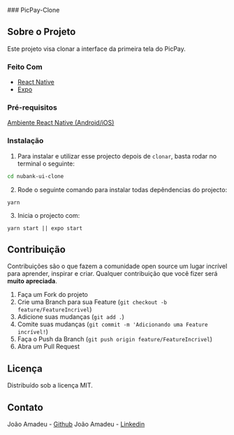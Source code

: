 <!-- PROJECT LOGO -->
<br />
### PicPay-Clone

## Sobre o Projeto

Este projeto visa clonar a interface da primeira tela do PicPay.

### Feito Com

- [React Native](http://facebook.github.io/react-native/)
- [Expo](https://expo.io/)

### Pré-requisitos

[Ambiente React Native (Android/iOS)](https://github.com/Rocketseat/ambiente-react-native)

### Instalação

1. Para instalar e utilizar esse projecto depois de `clonar`, basta rodar no terminal o seguinte:

```sh
cd nubank-ui-clone
```

2. Rode o seguinte comando para instalar todas depêndencias do projecto:

```
yarn
```

3. Inicia o projecto com:

```
yarn start || expo start
```

## Contribuição

Contribuições são o que fazem a comunidade open source um lugar incrível para aprender, inspirar e criar. Qualquer contribuição que você fizer será **muito apreciada**.

1. Faça um Fork do projeto
2. Crie uma Branch para sua Feature (`git checkout -b feature/FeatureIncrivel`)
3. Adicione suas mudanças (`git add .`)
4. Comite suas mudanças (`git commit -m 'Adicionando uma Feature incrível!`)
5. Faça o Push da Branch (`git push origin feature/FeatureIncrivel`)
6. Abra um Pull Request

<!-- LICENSE -->

## Licença

Distribuído sob a licença MIT.

<!-- CONTACT -->

## Contato

João Amadeu - [Github](https://github.com/jmamadeu)
João Amadeu - [Linkedin](https://www.linkedin.com/in/jo%C3%A3o-amadeu-8812291a5/)

